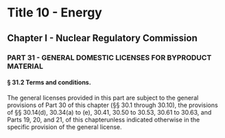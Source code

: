 
# Title 10 - Energy
## Chapter I - Nuclear Regulatory Commission
### PART 31 - GENERAL DOMESTIC LICENSES FOR BYPRODUCT MATERIAL
#### § 31.2 Terms and conditions.

The general licenses provided in this part are subject to the general provisions of Part 30 of this chapter (§§ 30.1 through 30.10), the provisions of §§ 30.14(d), 30.34(a) to (e), 30.41, 30.50 to 30.53, 30.61 to 30.63, and Parts 19, 20, and 21, of this chapterunless indicated otherwise in the specific provision of the general license.
